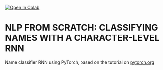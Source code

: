 [![Open In Colab](https://colab.research.google.com/assets/colab-badge.svg)](https://colab.research.google.com/drive/1PFF7HN1-61TudzAXA09Japa66Xoy6Hsa#scrollTo=esSSSJcCahuS)

# NLP FROM SCRATCH: CLASSIFYING NAMES WITH A CHARACTER-LEVEL RNN
Name classifier RNN using PyTorch, based on the tutorial on [pytorch.org](https://pytorch.org/tutorials/intermediate/char_rnn_classification_tutorial.html)
